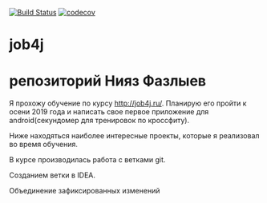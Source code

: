 [![Build Status](https://travis-ci.org/NiyazFazlyev/job4j.svg?branch=master)](https://travis-ci.org/NiyazFazlyev/job4j)
[![codecov](https://codecov.io/gh/NiyazFazlyev/job4j/branch/master/graph/badge.svg)](https://codecov.io/gh/NiyazFazlyev/job4j)

# job4j
# репозиторий Нияз Фазлыев

Я прохожу обучение по курсу http://job4j.ru/. Планирую его пройти к осени 2019 года и написать свое первое 
приложение для android(секундомер для тренировок по кроссфиту).

Ниже находяться наиболее интересные проекты, которые я реализовал во время обучения.

В курсе производилась работа с ветками git.

Созданием ветки в IDEA.

Объединение зафиксированных изменений

